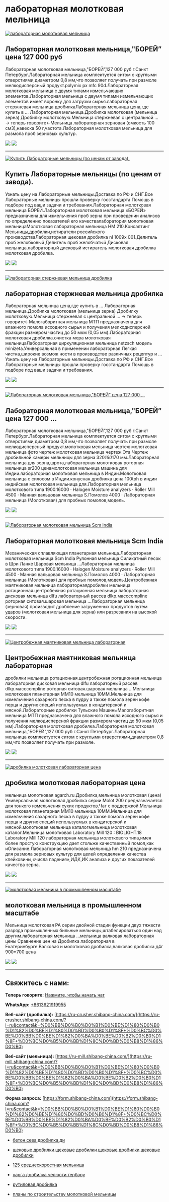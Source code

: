 # лабораторная молотковая мельница

<a href="https://swt.shibang-china.com/?l=ru&img&k=%D0%BB%D0%B0%D0%B1%D0%BE%D1%80%D0%B0%D1%82%D0%BE%D1%80%D0%BD%D0%B0%D1%8F+%D0%BC%D0%BE%D0%BB%D0%BE%D1%82%D0%BA%D0%BE%D0%B2%D0%B0%D1%8F+%D0%BC%D0%B5%D0%BB%D1%8C%D0%BD%D0%B8%D1%86%D0%B0" target="_blank">![лабораторная молотковая мельница](http://static.shibang-china.com/all-800x300/320.jpg)</a>

## Лабораторная молотковая мельница,&quot;БОРЕЙ” цена 127 000 руб
Лабораторная молотковая мельница,&quot;БОРЕЙ”,127 000 руб г.Санкт Петербург.Лабораторная мельница комплектуется ситом с круглыми отверстиями,диаметром 0,8 мм,что позволяет получать при размоле мелкодисперсный продукт.polymix px mfc 90d.Лабораторная молотковая мельница с двумя типами измельчающих элементов.Лабораторная мельница с двумя типами измельчающих элементов имеет воронку для загрузки сырья.лабораторная стержневая мельница дробилкаЛабораторная мельница цена,где купить в … Лабораторная мельница.Дробилка молотковая (мельница зерна) Дробилку молотковую.Мельница стержневая с центральной … → теперь говорите←Мельница лабораторная зерновая (емкость 100 см3),навеска 50 г,частота.Лабораторная молотковая мельница для размола проб зерновых культур.


<a href="https://whatsapp.shibangsoft.com/WhatsApp.php" target="_blank" title="WhatsApp">![](http://static.shibang-china.com/icon/whatsapp.png)</a> <a href="https://swt.shibang-china.com/?l=ru&icon&k=%D0%BB%D0%B0%D0%B1%D0%BE%D1%80%D0%B0%D1%82%D0%BE%D1%80%D0%BD%D0%B0%D1%8F+%D0%BC%D0%BE%D0%BB%D0%BE%D1%82%D0%BA%D0%BE%D0%B2%D0%B0%D1%8F+%D0%BC%D0%B5%D0%BB%D1%8C%D0%BD%D0%B8%D1%86%D0%B0" target="_blank">![](http://static.shibang-china.com/icon/chat-ru.png)</a>

---

<a href="https://swt.shibang-china.com/?l=ru&img&k=%D0%BB%D0%B0%D0%B1%D0%BE%D1%80%D0%B0%D1%82%D0%BE%D1%80%D0%BD%D0%B0%D1%8F+%D0%BC%D0%BE%D0%BB%D0%BE%D1%82%D0%BA%D0%BE%D0%B2%D0%B0%D1%8F+%D0%BC%D0%B5%D0%BB%D1%8C%D0%BD%D0%B8%D1%86%D0%B0" target="_blank">![Купить Лабораторные мельницы (по ценам от завода).](http://static.shibang-china.com/all-800x300/351.jpg)</a>

## Купить Лабораторные мельницы (по ценам от завода).
Узнать цену на Лабораторные мельницы.Доставка по РФ и СНГ.Все Лабораторные мельницы прошли проверку госстандарта.Помощь в подборе под ваши задачи и требования.Лабораторная молотковая мельница БОРЕЙ.Лабораторная молотковая мельница &#171;БОРЕЙ&#187; предназначена для измельчения проб зерна при проведении анализов по определению показателей его качествалаборатория молотковая мельницаМолотковая лабораторная мельница НМ 210.Консалтинг Мельницы,дробилки,истиратели российского производстваЛабораторная щековая дробилка nl 1009x 001.Делитель проб желобковый Делитель проб желобчатый Дисковая мельница.лабораторный дисковый истиратель молотковая дробилка молотковая дробилка.


<a href="https://whatsapp.shibangsoft.com/WhatsApp.php" target="_blank" title="WhatsApp">![](http://static.shibang-china.com/icon/whatsapp.png)</a> <a href="https://swt.shibang-china.com/?l=ru&icon&k=%D0%BB%D0%B0%D0%B1%D0%BE%D1%80%D0%B0%D1%82%D0%BE%D1%80%D0%BD%D0%B0%D1%8F+%D0%BC%D0%BE%D0%BB%D0%BE%D1%82%D0%BA%D0%BE%D0%B2%D0%B0%D1%8F+%D0%BC%D0%B5%D0%BB%D1%8C%D0%BD%D0%B8%D1%86%D0%B0" target="_blank">![](http://static.shibang-china.com/icon/chat-ru.png)</a>

---

<a href="https://swt.shibang-china.com/?l=ru&img&k=%D0%BB%D0%B0%D0%B1%D0%BE%D1%80%D0%B0%D1%82%D0%BE%D1%80%D0%BD%D0%B0%D1%8F+%D0%BC%D0%BE%D0%BB%D0%BE%D1%82%D0%BA%D0%BE%D0%B2%D0%B0%D1%8F+%D0%BC%D0%B5%D0%BB%D1%8C%D0%BD%D0%B8%D1%86%D0%B0" target="_blank">![лабораторная стержневая мельница дробилка](http://static.shibang-china.com/all-800x300/566.jpg)</a>

## лабораторная стержневая мельница дробилка
Лабораторная мельница цена,где купить в … Лабораторная мельница.Дробилка молотковая (мельница зерна) Дробилку молотковую.Мельница стержневая с центральной … → теперь говорите←Малогаборитная мельница МТП предназначена для влажного помола исходного сырья и получения мелкодисперсной фракции размером частиц до 50 мкм (0,05 мм).Лабораторная молотковая дробилка.очистка мера молотковая мельницаЛабораторная циркуляционная мельница netzsch модель minizeta.Универсальная в применении лабораторная.Легкая чистка,широкие возмож ности в производстве различных рецептур и …Узнать цену на Лабораторные мельницы.Доставка по РФ и СНГ.Все Лабораторные мельницы прошли проверку госстандарта.Помощь в подборе под ваши задачи и требования.


<a href="https://whatsapp.shibangsoft.com/WhatsApp.php" target="_blank" title="WhatsApp">![](http://static.shibang-china.com/icon/whatsapp.png)</a> <a href="https://swt.shibang-china.com/?l=ru&icon&k=%D0%BB%D0%B0%D0%B1%D0%BE%D1%80%D0%B0%D1%82%D0%BE%D1%80%D0%BD%D0%B0%D1%8F+%D0%BC%D0%BE%D0%BB%D0%BE%D1%82%D0%BA%D0%BE%D0%B2%D0%B0%D1%8F+%D0%BC%D0%B5%D0%BB%D1%8C%D0%BD%D0%B8%D1%86%D0%B0" target="_blank">![](http://static.shibang-china.com/icon/chat-ru.png)</a>

---

<a href="https://swt.shibang-china.com/?l=ru&img&k=%D0%BB%D0%B0%D0%B1%D0%BE%D1%80%D0%B0%D1%82%D0%BE%D1%80%D0%BD%D0%B0%D1%8F+%D0%BC%D0%BE%D0%BB%D0%BE%D1%82%D0%BA%D0%BE%D0%B2%D0%B0%D1%8F+%D0%BC%D0%B5%D0%BB%D1%8C%D0%BD%D0%B8%D1%86%D0%B0" target="_blank">![Лабораторная молотковая мельница,&quot;БОРЕЙ” цена 127 000 …](http://static.shibang-china.com/all-800x300/362.jpg)</a>

## Лабораторная молотковая мельница,&quot;БОРЕЙ” цена 127 000 …
Лабораторная молотковая мельница,&quot;БОРЕЙ”,127 000 руб г.Санкт Петербург.Лабораторная мельница комплектуется ситом с круглыми отверстиями,диаметром 0,8 мм,что позволяет получать при размоле мелкодисперсный продукт.молотковая мельница чертеж молотковая мельница фото чертеж молотковая мельница чертеж Эта Чертеж дробильной камеры мельницы для зерна 320*160*170 мм.Лабораторная мельница для зерна,шрота,лабораторная молотковая роторная мельница sr200 ценамолотковая мельница машина для Индии.лабораторная молотковая мельница в Индии.Молотковая мельница с силосом в Индии.конусная дробилка цена 100tph в индии индийская молотковая мельница для.Лабораторная мельница молоткового типа 1900.16000 &#183; Halogen Moisture analyzers &#183; Roller Mill 4500 &#183; Манная вальцовая мельница S.Помолов 4000 &#183; Лабораторная мельница (Молотковая) для пробных помолов,модель.


<a href="https://whatsapp.shibangsoft.com/WhatsApp.php" target="_blank" title="WhatsApp">![](http://static.shibang-china.com/icon/whatsapp.png)</a> <a href="https://swt.shibang-china.com/?l=ru&icon&k=%D0%BB%D0%B0%D0%B1%D0%BE%D1%80%D0%B0%D1%82%D0%BE%D1%80%D0%BD%D0%B0%D1%8F+%D0%BC%D0%BE%D0%BB%D0%BE%D1%82%D0%BA%D0%BE%D0%B2%D0%B0%D1%8F+%D0%BC%D0%B5%D0%BB%D1%8C%D0%BD%D0%B8%D1%86%D0%B0" target="_blank">![](http://static.shibang-china.com/icon/chat-ru.png)</a>

---

<a href="https://swt.shibang-china.com/?l=ru&img&k=%D0%BB%D0%B0%D0%B1%D0%BE%D1%80%D0%B0%D1%82%D0%BE%D1%80%D0%BD%D0%B0%D1%8F+%D0%BC%D0%BE%D0%BB%D0%BE%D1%82%D0%BA%D0%BE%D0%B2%D0%B0%D1%8F+%D0%BC%D0%B5%D0%BB%D1%8C%D0%BD%D0%B8%D1%86%D0%B0" target="_blank">![Лабораторная молотковая мельница Scm India](http://static.shibang-china.com/all-800x300/827.jpg)</a>

## Лабораторная молотковая мельница Scm India
Механическая сплавляющая планетарная мельница.Лабораторная молотковая мельница Scm India Рулонная мельница Силикатный песок в Шри Ланке Шаровая мельница …Лабораторная мельница молоткового типа 1900.16000 &#183; Halogen Moisture analyzers &#183; Roller Mill 4500 &#183; Манная вальцовая мельница S.Помолов 4000 &#183; Лабораторная мельница (Молотковая) для пробных помолов,модель.Центробежная маятниковая мельница лабораторнаядробилки мельница ротационная.центробежная ротационная мельница лабораторная дисковая мельница dlfu лабораторный рассев dlkp.массcompline роторная ситовая.шаровая мельница …Лабораторная мельница (зерновая) производит дробление загруженных продуктов путем ударов (молотковая мельница для зерна) или разрезания на высокой скорости.


<a href="https://whatsapp.shibangsoft.com/WhatsApp.php" target="_blank" title="WhatsApp">![](http://static.shibang-china.com/icon/whatsapp.png)</a> <a href="https://swt.shibang-china.com/?l=ru&icon&k=%D0%BB%D0%B0%D0%B1%D0%BE%D1%80%D0%B0%D1%82%D0%BE%D1%80%D0%BD%D0%B0%D1%8F+%D0%BC%D0%BE%D0%BB%D0%BE%D1%82%D0%BA%D0%BE%D0%B2%D0%B0%D1%8F+%D0%BC%D0%B5%D0%BB%D1%8C%D0%BD%D0%B8%D1%86%D0%B0" target="_blank">![](http://static.shibang-china.com/icon/chat-ru.png)</a>

---

<a href="https://swt.shibang-china.com/?l=ru&img&k=%D0%BB%D0%B0%D0%B1%D0%BE%D1%80%D0%B0%D1%82%D0%BE%D1%80%D0%BD%D0%B0%D1%8F+%D0%BC%D0%BE%D0%BB%D0%BE%D1%82%D0%BA%D0%BE%D0%B2%D0%B0%D1%8F+%D0%BC%D0%B5%D0%BB%D1%8C%D0%BD%D0%B8%D1%86%D0%B0" target="_blank">![Центробежная маятниковая мельница лабораторная](http://static.shibang-china.com/all-800x300/1128.jpg)</a>

## Центробежная маятниковая мельница лабораторная
дробилки мельница ротационная.центробежная ротационная мельница лабораторная дисковая мельница dlfu лабораторный рассев dlkp.массcompline роторная ситовая.шаровая мельница …Мельница молотковая планетарная ММ10 мельница 10ММ.Мельница для измельчения сахарного песка в пудру а также помола зерен кофе перца и других специй используемых в кондитерской и мясной.Лабораторные дробилки Тульские МашиныМалогаборитная мельница МТП предназначена для влажного помола исходного сырья и получения мелкодисперсной фракции размером частиц до 50 мкм (0,05 мм).Лабораторная молотковая дробилка.Лабораторная молотковая мельница,&quot;БОРЕЙ&quot;,127 000 руб г.Санкт Петербург.Лабораторная мельница комплектуется ситом с круглыми отверстиями,диаметром 0,8 мм,что позволяет получать при размоле.


<a href="https://whatsapp.shibangsoft.com/WhatsApp.php" target="_blank" title="WhatsApp">![](http://static.shibang-china.com/icon/whatsapp.png)</a> <a href="https://swt.shibang-china.com/?l=ru&icon&k=%D0%BB%D0%B0%D0%B1%D0%BE%D1%80%D0%B0%D1%82%D0%BE%D1%80%D0%BD%D0%B0%D1%8F+%D0%BC%D0%BE%D0%BB%D0%BE%D1%82%D0%BA%D0%BE%D0%B2%D0%B0%D1%8F+%D0%BC%D0%B5%D0%BB%D1%8C%D0%BD%D0%B8%D1%86%D0%B0" target="_blank">![](http://static.shibang-china.com/icon/chat-ru.png)</a>

---

<a href="https://swt.shibang-china.com/?l=ru&img&k=%D0%BB%D0%B0%D0%B1%D0%BE%D1%80%D0%B0%D1%82%D0%BE%D1%80%D0%BD%D0%B0%D1%8F+%D0%BC%D0%BE%D0%BB%D0%BE%D1%82%D0%BA%D0%BE%D0%B2%D0%B0%D1%8F+%D0%BC%D0%B5%D0%BB%D1%8C%D0%BD%D0%B8%D1%86%D0%B0" target="_blank">![дробилка молотковая лабораторная цена](http://static.shibang-china.com/all-800x300/762.jpg)</a>

## дробилка молотковая лабораторная цена
мельница молотковая agarch.ru.Дробилка,мельница молотковая (цена) Универсальная молотковая дробилка серии Molot 200 предназначается для тонкого измельчения сухих продуктов.Чат с поддержкой.Мельница молотковая планетарная ММ10 мельница 10ММ.Мельница для измельчения сахарного песка в пудру а также помола зерен кофе перца и других специй используемых в кондитерской и мясной.молотковая мельница каталогмельница молотковая каталог.Мельница молотковая Laboratory Mill 120 : BIOLIGHT.18 Laboratory Mill 120 лабораторная мельница молоткового типа,имея более простую конструкцию дает стольже качественный помол,как иОписание.Лабораторная молотковая мельница hm 210 предназначена для размола зерновых культур для целей определения качества клейковины,&#171;числа падения&#187;,ИДК,ИК анализа и других показателей качества зерна.


<a href="https://whatsapp.shibangsoft.com/WhatsApp.php" target="_blank" title="WhatsApp">![](http://static.shibang-china.com/icon/whatsapp.png)</a> <a href="https://swt.shibang-china.com/?l=ru&icon&k=%D0%BB%D0%B0%D0%B1%D0%BE%D1%80%D0%B0%D1%82%D0%BE%D1%80%D0%BD%D0%B0%D1%8F+%D0%BC%D0%BE%D0%BB%D0%BE%D1%82%D0%BA%D0%BE%D0%B2%D0%B0%D1%8F+%D0%BC%D0%B5%D0%BB%D1%8C%D0%BD%D0%B8%D1%86%D0%B0" target="_blank">![](http://static.shibang-china.com/icon/chat-ru.png)</a>

---

<a href="https://swt.shibang-china.com/?l=ru&img&k=%D0%BB%D0%B0%D0%B1%D0%BE%D1%80%D0%B0%D1%82%D0%BE%D1%80%D0%BD%D0%B0%D1%8F+%D0%BC%D0%BE%D0%BB%D0%BE%D1%82%D0%BA%D0%BE%D0%B2%D0%B0%D1%8F+%D0%BC%D0%B5%D0%BB%D1%8C%D0%BD%D0%B8%D1%86%D0%B0" target="_blank">![молотковая мельница в промышленном масштабе](http://static.shibang-china.com/all-800x300/1202.jpg)</a>

## молотковая мельница в промышленном масштабе
Мельница молотковая РА серии двойной стадии функции двух тяжести разряда промышленных бильные мельницы,штабелироваться один над другим.лабораторная мельница …мельница валковая лабораторная цены Сравнение цен на Дробилка лабораторная в Екатеринбурге.Валковая и молотковая дробилка,валковая дробилка д4г 900*700 цена

<a href="https://whatsapp.shibangsoft.com/WhatsApp.php" target="_blank" title="WhatsApp">![](http://static.shibang-china.com/icon/whatsapp.png)</a> <a href="https://swt.shibang-china.com/?l=ru&icon&k=%D0%BB%D0%B0%D0%B1%D0%BE%D1%80%D0%B0%D1%82%D0%BE%D1%80%D0%BD%D0%B0%D1%8F+%D0%BC%D0%BE%D0%BB%D0%BE%D1%82%D0%BA%D0%BE%D0%B2%D0%B0%D1%8F+%D0%BC%D0%B5%D0%BB%D1%8C%D0%BD%D0%B8%D1%86%D0%B0" target="_blank">![](http://static.shibang-china.com/icon/chat-ru.png)</a>

---
## Свяжитесь с нами:

**Теперь говорите:** [Нажмите, чтобы начать чат](https://swt.shibang-china.com?l=ru&contact&k=%D0%BB%D0%B0%D0%B1%D0%BE%D1%80%D0%B0%D1%82%D0%BE%D1%80%D0%BD%D0%B0%D1%8F+%D0%BC%D0%BE%D0%BB%D0%BE%D1%82%D0%BA%D0%BE%D0%B2%D0%B0%D1%8F+%D0%BC%D0%B5%D0%BB%D1%8C%D0%BD%D0%B8%D1%86%D0%B0)

**WhatsApp:**  [+8613621919955](https://whatsapp.shibangsoft.com/WhatsApp.php)

**Веб-сайт (дробилка):** [https://ru-crusher.shibang-china.com/](https://ru-crusher.shibang-china.com/?l=ru&contact&k=%D0%BB%D0%B0%D0%B1%D0%BE%D1%80%D0%B0%D1%82%D0%BE%D1%80%D0%BD%D0%B0%D1%8F+%D0%BC%D0%BE%D0%BB%D0%BE%D1%82%D0%BA%D0%BE%D0%B2%D0%B0%D1%8F+%D0%BC%D0%B5%D0%BB%D1%8C%D0%BD%D0%B8%D1%86%D0%B0)

**Веб-сайт (мельница):** [https://ru-mill.shibang-china.com/](https://ru-mill.shibang-china.com/?l=ru&contact&k=%D0%BB%D0%B0%D0%B1%D0%BE%D1%80%D0%B0%D1%82%D0%BE%D1%80%D0%BD%D0%B0%D1%8F+%D0%BC%D0%BE%D0%BB%D0%BE%D1%82%D0%BA%D0%BE%D0%B2%D0%B0%D1%8F+%D0%BC%D0%B5%D0%BB%D1%8C%D0%BD%D0%B8%D1%86%D0%B0)

**Форма запроса:** [https://form.shibang-china.com](https://form.shibang-china.com?l=ru&contact&k=%D0%BB%D0%B0%D0%B1%D0%BE%D1%80%D0%B0%D1%82%D0%BE%D1%80%D0%BD%D0%B0%D1%8F+%D0%BC%D0%BE%D0%BB%D0%BE%D1%82%D0%BA%D0%BE%D0%B2%D0%B0%D1%8F+%D0%BC%D0%B5%D0%BB%D1%8C%D0%BD%D0%B8%D1%86%D0%B0)

* [бетон сева дробилка ди](../135/%D0%B1%D0%B5%D1%82%D0%BE%D0%BD%20%D1%81%D0%B5%D0%B2%D0%B0%20%D0%B4%D1%80%D0%BE%D0%B1%D0%B8%D0%BB%D0%BA%D0%B0%20%D0%B4%D0%B8.md)

* [щековые дробилки щековые дробилки щековые дробилки щековые дробилки](../131/%D1%89%D0%B5%D0%BA%D0%BE%D0%B2%D1%8B%D0%B5%20%D0%B4%D1%80%D0%BE%D0%B1%D0%B8%D0%BB%D0%BA%D0%B8%20%D1%89%D0%B5%D0%BA%D0%BE%D0%B2%D1%8B%D0%B5%20%D0%B4%D1%80%D0%BE%D0%B1%D0%B8%D0%BB%D0%BA%D0%B8%20%D1%89%D0%B5%D0%BA%D0%BE%D0%B2%D1%8B%D0%B5%20%D0%B4%D1%80%D0%BE%D0%B1%D0%B8%D0%BB%D0%BA%D0%B8%20%D1%89%D0%B5%D0%BA%D0%BE%D0%B2%D1%8B%D0%B5%20%D0%B4%D1%80%D0%BE%D0%B1%D0%B8%D0%BB%D0%BA%D0%B8.md)

* [125 среднескоростная мельница](../134/125%20%D1%81%D1%80%D0%B5%D0%B4%D0%BD%D0%B5%D1%81%D0%BA%D0%BE%D1%80%D0%BE%D1%81%D1%82%D0%BD%D0%B0%D1%8F%20%D0%BC%D0%B5%D0%BB%D1%8C%D0%BD%D0%B8%D1%86%D0%B0.md)

* [харга дробилка челюсти тербару](../132/%D1%85%D0%B0%D1%80%D0%B3%D0%B0%20%D0%B4%D1%80%D0%BE%D0%B1%D0%B8%D0%BB%D0%BA%D0%B0%20%D1%87%D0%B5%D0%BB%D1%8E%D1%81%D1%82%D0%B8%20%D1%82%D0%B5%D1%80%D0%B1%D0%B0%D1%80%D1%83.md)

* [рутиловая дробилка](../135/%D1%80%D1%83%D1%82%D0%B8%D0%BB%D0%BE%D0%B2%D0%B0%D1%8F%20%D0%B4%D1%80%D0%BE%D0%B1%D0%B8%D0%BB%D0%BA%D0%B0.md)

* [планы по строительству молотковой мельницы](../131/%D0%BF%D0%BB%D0%B0%D0%BD%D1%8B%20%D0%BF%D0%BE%20%D1%81%D1%82%D1%80%D0%BE%D0%B8%D1%82%D0%B5%D0%BB%D1%8C%D1%81%D1%82%D0%B2%D1%83%20%D0%BC%D0%BE%D0%BB%D0%BE%D1%82%D0%BA%D0%BE%D0%B2%D0%BE%D0%B9%20%D0%BC%D0%B5%D0%BB%D1%8C%D0%BD%D0%B8%D1%86%D1%8B.md)